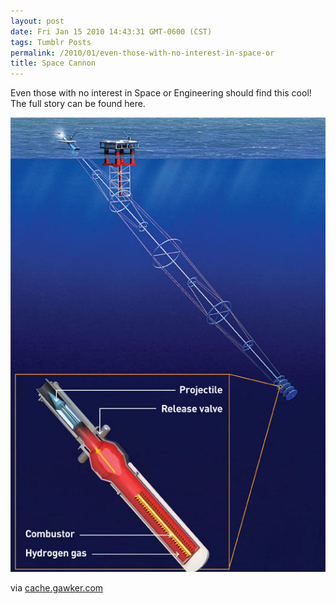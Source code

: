 ```yaml
---
layout: post
date: Fri Jan 15 2010 14:43:31 GMT-0600 (CST)
tags: Tumblr Posts
permalink: /2010/01/even-those-with-no-interest-in-space-or
title: Space Cannon
---
```


Even those with no interest in Space or Engineering should find this cool! The full story can be found here.

![](/public/assets/tumblr/tumblr_kwb2wkTKAM1qa4klho1_540.jpg)

via [cache.gawker.com](http://cache.gawker.com/assets/images/4/2010/01/spacecannon2-1.jpg)
